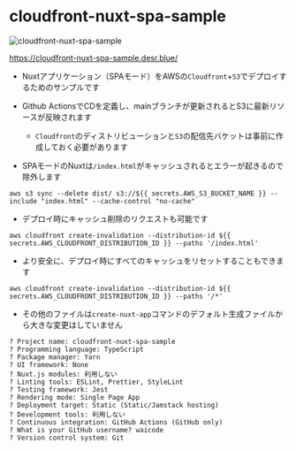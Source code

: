 # cloudfront-nuxt-spa-sample

![cloudfront-nuxt-spa-sample](https://main.d2elhmbkojzkli.amplifyapp.com/amplify-nuxt-spa-sample.png "cloudfront-nuxt-spa-sample")

<https://cloudfront-nuxt-spa-sample.desr.blue/>

* Nuxtアプリケーション（SPAモード）をAWSの`Cloudfront`+`S3`でデプロイするためのサンプルです

* Github ActionsでCDを定義し、mainブランチが更新されるとS3に最新リソースが反映されます
  * `Cloudfront`のディストリビューションと`S3`の配信先バケットは事前に作成しておく必要があります

* SPAモードのNuxtは`/index.html`がキャッシュされるとエラーが起きるので除外します

```Shell
aws s3 sync --delete dist/ s3://${{ secrets.AWS_S3_BUCKET_NAME }} --include "index.html" --cache-control "no-cache"
```

* デプロイ時にキャッシュ削除のリクエストも可能です

```Shell
aws cloudfront create-invalidation --distribution-id ${{ secrets.AWS_CLOUDFRONT_DISTRIBUTION_ID }} --paths '/index.html'
```

* より安全に、デプロイ時にすべてのキャッシュをリセットすることもできます

```Shell
aws cloudfront create-invalidation --distribution-id ${{ secrets.AWS_CLOUDFRONT_DISTRIBUTION_ID }} --paths '/*'
```

* その他のファイルは`create-nuxt-app`コマンドのデフォルト生成ファイルから大きな変更はしていません

```Shell
? Project name: cloudfront-nuxt-spa-sample
? Programming language: TypeScript
? Package manager: Yarn
? UI framework: None
? Nuxt.js modules: 利用しない
? Linting tools: ESLint, Prettier, StyleLint
? Testing framework: Jest
? Rendering mode: Single Page App
? Deployment target: Static (Static/Jamstack hosting)
? Development tools: 利用しない
? Continuous integration: GitHub Actions (GitHub only)
? What is your GitHub username? waicode
? Version control system: Git
```
